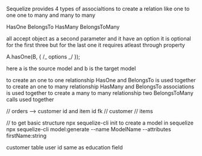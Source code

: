 Sequelize provides 4 types of associaltions to create a relation like one to one one to many and many to many

HasOne
BelongsTo
HasMany
BelongsToMany

all accept object as a second parameter and it have an option it is optional for the first three but for the last one it requires atleast through property

A.hasOne(B, { /_ options _/ });

here a is the source model and b is the target model

to create an one to one relationship HasOne and BelongsTo is used together
to create an one to many relationship HasMany and BelongsTo associations is used together
to create a many to many relationship two BelongsToMany calls used together

// orders --> customer id and item id fk
// customer
// items

// to get basic structure
npx sequelize-cli init
to create a model in sequelize
npx sequelize-cli model:generate --name ModelName --attributes firstName:string

customer table user id same as education field
